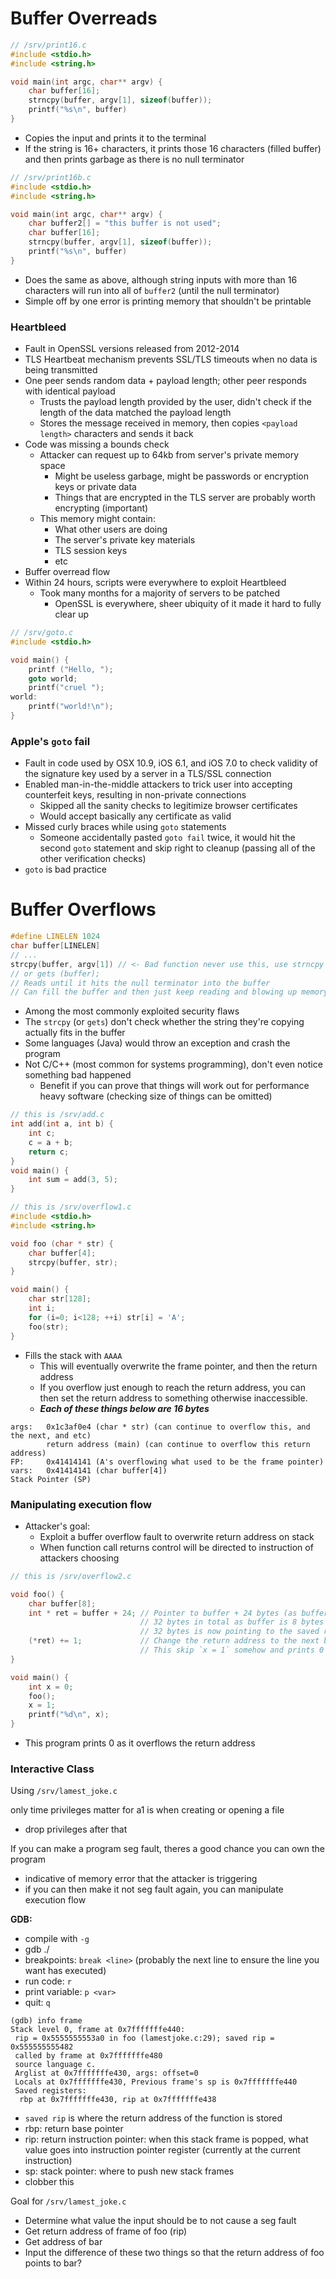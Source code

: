 # Buffer Overreads
```c
// /srv/print16.c
#include <stdio.h>
#include <string.h>

void main(int argc, char** argv) {
	char buffer[16];
	strncpy(buffer, argv[1], sizeof(buffer));
	printf("%s\n", buffer)
}
```
 - Copies the input and prints it to the terminal
 - If the string is 16+ characters, it prints those 16 characters (filled buffer) and then prints garbage as there is no null terminator

```c
// /srv/print16b.c
#include <stdio.h>
#include <string.h>

void main(int argc, char** argv) {
	char buffer2[] = "this buffer is not used";
	char buffer[16];
	strncpy(buffer, argv[1], sizeof(buffer));
	printf("%s\n", buffer)
}
```
 - Does the same as above, although string inputs with more than 16 characters will run into all of `buffer2` (until the null terminator)
 - Simple off by one error is printing memory that shouldn't be printable

### Heartbleed
 - Fault in OpenSSL versions released from 2012-2014
 - TLS Heartbeat mechanism prevents SSL/TLS timeouts when no data is being transmitted
 - One peer sends random data + payload length; other peer responds with identical payload
	 - Trusts the payload length provided by the user, didn't check if the length of the data matched the payload length
	 - Stores the message received in memory, then copies `<payload length>` characters and sends it back
 - Code was missing a bounds check
	 - Attacker can request up to 64kb from server's private memory space
		 - Might be useless garbage, might be passwords or encryption keys or private data
		 - Things that are encrypted in the TLS server are probably worth encrypting (important)
	 - This memory might contain:
		 - What other users are doing
		 - The server's private key materials
		 - TLS session keys
		 - etc
 - Buffer overread flow
 - Within 24 hours, scripts were everywhere to exploit Heartbleed
	 - Took many months for a majority of servers to be patched
		 - OpenSSL is everywhere, sheer ubiquity of it made it hard to fully clear up


```c
// /srv/goto.c
#include <stdio.h>

void main() {
	printf ("Hello, ");
	goto world;
	printf("cruel ");
world:
	printf("world!\n");
}
```
### Apple's `goto` fail
 - Fault in code used by OSX 10.9, iOS 6.1, and iOS 7.0 to check validity of the signature key used by a server in a TLS/SSL connection
 - Enabled man-in-the-middle attackers to trick user into accepting counterfeit keys, resulting in non-private connections
	 - Skipped all the sanity checks to legitimize browser certificates
	 - Would accept basically any certificate as valid
 - Missed curly braces while using `goto` statements
	 - Someone accidentally pasted `goto fail` twice, it would hit the second `goto` statement and skip right to cleanup (passing all of the other verification checks)
 - `goto` is bad practice

# Buffer Overflows
```c
#define LINELEN 1024
char buffer[LINELEN]
// ...
strcpy(buffer, argv[1]) // <- Bad function never use this, use strncpy
// or gets (buffer);
// Reads until it hits the null terminator into the buffer
// Can fill the buffer and then just keep reading and blowing up memory
```
 - Among the most commonly exploited security flaws
 - The `strcpy` (or `gets`) don't check whether the string they're copying actually fits in the buffer
 - Some languages (Java) would throw an exception and crash the program
 - Not C/C++ (most common for systems programming), don't even notice something bad happened
	 - Benefit if you can prove that things will work out for performance heavy software (checking size of things can be omitted)
```c
// this is /srv/add.c
int add(int a, int b) {
	int c;
	c = a + b;
	return c;
}
void main() {
	int sum = add(3, 5);
}
```
```c
// this is /srv/overflow1.c
#include <stdio.h>
#include <string.h>

void foo (char * str) {
	char buffer[4];
	strcpy(buffer, str);
}

void main() {
	char str[128];
	int i;
	for (i=0; i<128; ++i) str[i] = 'A';
	foo(str);
}
```
 - Fills the stack with `AAAA`
	 - This will eventually overwrite the frame pointer, and then the return address
	 - If you overflow just enough to reach the return address, you can then set the return address to something otherwise inaccessible.
	 - ***Each of these things below are 16 bytes***
```
args:   0x1c3af0e4 (char * str) (can continue to overflow this, and the next, and etc)
		return address (main) (can continue to overflow this return address)
FP:	    0x41414141 (A's overflowing what used to be the frame pointer)
vars:	0x41414141 (char buffer[4])
Stack Pointer (SP)
```

### Manipulating execution flow
 - Attacker's goal:
	 - Exploit a buffer overflow fault to overwrite return address on stack
	 - When function call returns control will be directed to instruction of attackers choosing
```c
// this is /srv/overflow2.c

void foo() {
	char buffer[8];
	int * ret = buffer + 24; // Pointer to buffer + 24 bytes (as buffer is a char)
							 // 32 bytes in total as buffer is 8 bytes
							 // 32 bytes is now pointing to the saved return address
	(*ret) += 1;             // Change the return address to the next byte
							 // This skip `x = 1` somehow and prints 0
}

void main() {
	int x = 0;
	foo();
	x = 1;
	printf("%d\n", x);
}
```
 - This program prints 0 as it overflows the return address

### Interactive Class
Using `/srv/lamest_joke.c`

only time privileges matter for a1 is when creating or opening a file
 - drop privileges after that

If you can make a program seg fault, theres a good chance you can own the program
 - indicative of memory error that the attacker is triggering
 - if you can then make it not seg fault again, you can manipulate execution flow

**GDB:**
 - compile with `-g`
 - gdb ./<program>
 - breakpoints: `break <line>` (probably the next line to ensure the line you want has executed)
 - run code: `r`
 - print variable: `p <var>`
 - quit: `q`

```
(gdb) info frame
Stack level 0, frame at 0x7fffffffe440:
 rip = 0x5555555553a0 in foo (lamestjoke.c:29); saved rip = 0x555555555482
 called by frame at 0x7fffffffe480
 source language c.
 Arglist at 0x7fffffffe430, args: offset=0
 Locals at 0x7fffffffe430, Previous frame's sp is 0x7fffffffe440
 Saved registers:
  rbp at 0x7fffffffe430, rip at 0x7fffffffe438
```
 - `saved rip` is where the return address of the function is stored
 - rbp: return base pointer
 - rip: return instruction pointer: when this stack frame is popped, what value goes into instruction pointer register (currently at the current instruction)
 - sp: stack pointer: where to push new stack frames
 - clobber this

Goal for `/srv/lamest_joke.c`
 - Determine what value the input should be to not cause a seg fault
 - Get return address of frame of foo (rip)
 - Get address of bar
 - Input the difference of these two things so that the return address of foo points to bar?

